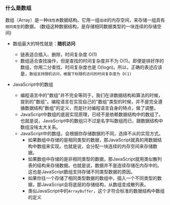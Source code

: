 ### 什么是数组
数组（Array）是一种`线性表`数据结构。它用一组`连续`的内存空间，来存储一组具有`相同类型`的数据。
(数组这种数据结构，是存储相同数据类型的一块连续的存储空间)

- 数组最大的特性就是：**随机访问**
  - 链表适合插入、删除，时间复杂度 O(1)
  - 数组适合查找操作，但是查找的时间复杂度并不为 O(1)。即便是排好序的数组，你用二分查找，时间复杂度也是 O(logn)。所以，正确的表述应该是，`数组支持随机访问，根据下标随机访问的时间复杂度为 O(1)`

- JavaScript中的数组
  - 编程语言中的"数组"并不完全等同于，我们在讲数据结构和算法的时候，提到的"数组"。编程语言在实现自己的"数组"类型的时候，并不是完全遵循数据结构"数组"的定义，而是针对编程语言自身的特点，做了调整。
  - JavaScript中数组的底层实现原理，已经不是依赖数据结构中的数组了。也就是说，JavaScript中的数组只不过是名字叫数组而已，跟数据结构中数组没啥太大关系。
  - JavaScript中的数组，会根据你存储数据的不同，选择不从的实现方式。
    - 如果数组中存储的是相同类型的数据，那JavaScript就真的用数据结构中数组来实现。也就是说，会分配一块连续的内存空间来存储数据。
    - 如果数组中存储的是非相同类型的数据，那JavaScript就用类似散列表的结构来存储数据。也就是说，数据并不是连续存储在内存中的。这也是JavaScript数组支持存储不同类型数据的原因。
    - 如果你往一个存储了相同类型数据的数组中，插入一个不同类型的数据，那JavaScript会将底层的存储结构，从数组变成散列表。
    - 类似JavaScript中的`ArrayBuffer`，这个才符合标准的数据结构中数组的定义